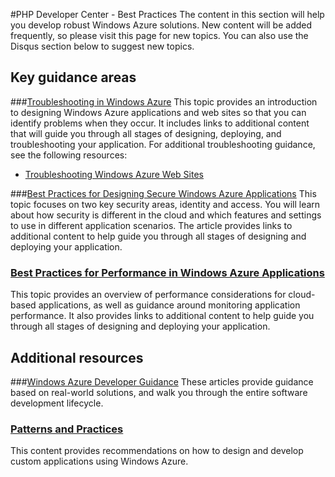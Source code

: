 <properties linkid="devnav-php-bestpractices" urlDisplayName="Best Practices" pageTitle="Windows Azure PHP best practices" metaKeywords="Windows Azure best practices, Azure best practices" metaDescription="Find topics about best practices in Windows Azure." metaCanonical="http://www.windowsazure.com/en-us/develop/net/best-practices/" disqusComments="0" umbracoNaviHide="0" />


#PHP Developer Center - Best Practices
The content in this section will help you develop robust Windows Azure solutions. New content will be added frequently, so please visit this page for new topics. You can also use the Disqus section below to suggest new topics.

## Key guidance areas

###[Troubleshooting in Windows Azure][]
This topic provides an introduction to designing Windows Azure applications and web sites so that you can identify problems when they occur. It includes links to additional content that will guide you through all stages of designing, deploying, and troubleshooting your application. For additional troubleshooting guidance, see the following resources:

- [Troubleshooting Windows Azure Web Sites][]

###[Best Practices for Designing Secure Windows Azure Applications][]
This topic focuses on two key security areas, identity and access. You will learn about how security is different in the cloud and which features and settings to use in different application scenarios. The article provides links to additional content to help guide you through all stages of designing and deploying your application.

### [Best Practices for Performance in Windows Azure Applications][]
This topic provides an overview of performance considerations for cloud-based applications, as well as guidance around monitoring application performance. It also provides links to additional content to help guide you through all stages of designing and deploying your application.

## Additional resources

###[Windows Azure Developer Guidance][]
These articles provide guidance based on real-world solutions, and walk you through the entire software development lifecycle. 

### [Patterns and Practices][]
This content provides recommendations on how to design and develop custom applications using Windows Azure.

[GitHub]: http://github.com/windowsazure/azure-content/
[Troubleshooting in Windows Azure]: /en-us/develop/php/best-practices/troubleshooting/
[Troubleshooting Windows Azure Web Sites]: /en-us/develop/php/best-practices/troubleshooting-web-sites/
[Best Practices for Designing Secure Windows Azure Applications]: /en-us/develop/php/best-practices/security/
[Best Practices for Performance in Windows Azure Applications]: /en-us/develop/php/best-practices/performance/
[Windows Azure Developer Guidance]: http://msdn.microsoft.com/en-us/library/windowsazure/hh698321
[Patterns and Practices]: http://msdn.microsoft.com/en-us/library/ff898430